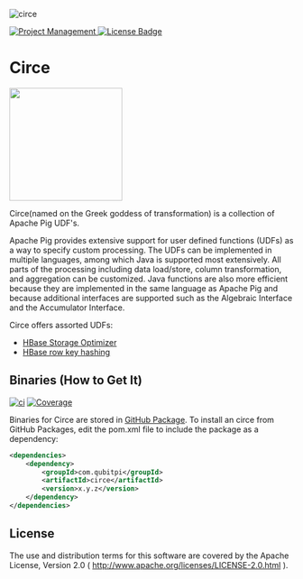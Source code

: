 ![circe](https://socialify.git.ci/QubitPi/circe/image?description=1&font=Inter&issues=1&language=1&logo=https%3A%2F%2Fuser-images.githubusercontent.com%2F16126939%2F177421632-30a61ffb-c656-4101-a49d-8e3ddb1b9bee.png&owner=1&pulls=1&theme=Light)

[ ![Project Management](https://img.shields.io/badge/Project%20Management-0052CC?style=for-the-badge&logo=trello&logoColor=white) ](https://trello.com/b/crIQuEeA)
[![License Badge](https://img.shields.io/badge/Apache%202.0-F25910.svg?style=for-the-badge&logo=Apache&logoColor=white) ](https://www.apache.org/licenses/LICENSE-2.0)

Circe
=====

<img src="https://user-images.githubusercontent.com/16126939/177421632-30a61ffb-c656-4101-a49d-8e3ddb1b9bee.png" width="200" />

Circe(named on the Greek goddess of transformation) is a collection of Apache Pig UDF's.

Apache Pig provides extensive support for user defined functions (UDFs) as a way to specify custom processing. The UDFs
can be implemented in multiple languages, among which Java is supported most extensively. All parts of the processing
including data load/store, column transformation, and aggregation can be customized. Java functions are also more
efficient because they are implemented in the same language as Apache Pig and because additional interfaces are
supported such as the Algebraic Interface and the Accumulator Interface.

Circe offers assorted UDFs:

* [HBase Storage Optimizer](./src/main/java/com/qubitpi/circe/Md5Hash.java)
* [HBase row key hashing](./src/main/java/com/qubitpi/circe/AvroPacker.java)

Binaries (How to Get It)
------------------------

[![ci](https://github.com/QubitPi/circe/actions/workflows/release.yml/badge.svg?branch=master)](https://github.com/QubitPi/circe/actions/workflows/release.yml)
[![Coverage](https://sonarcloud.io/api/project_badges/measure?project=QubitPi_circe&metric=coverage)](https://sonarcloud.io/summary/new_code?id=QubitPi_circe)


Binaries for Circe are stored in [GitHub Package](https://github.com/QubitPi/circe/packages/1520507). To install an
circe from GitHub Packages, edit the pom.xml file to include the package as a dependency:

```xml
<dependencies>
    <dependency>
        <groupId>com.qubitpi</groupId>
        <artifactId>circe</artifactId>
        <version>x.y.z</version>
    </dependency>
</dependencies>
```

License
-------

The use and distribution terms for this software are covered by the Apache License, Version 2.0
( http://www.apache.org/licenses/LICENSE-2.0.html ).
